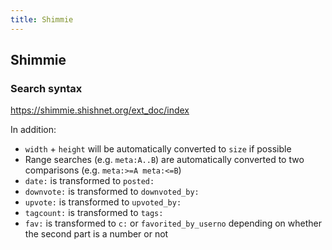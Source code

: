 ```yaml
---
title: Shimmie
---
```



## Shimmie

### Search syntax

<https://shimmie.shishnet.org/ext_doc/index>

In addition:

* `width` + `height` will be automatically converted to `size` if possible
* Range searches (e.g. `meta:A..B`) are automatically converted to two comparisons (e.g. `meta:>=A meta:<=B`)
* `date:` is transformed to `posted:`
* `downvote:` is transformed to `downvoted_by:`
* `upvote:` is transformed to `upvoted_by:`
* `tagcount:` is transformed to `tags:`
* `fav:` is transformed to `c:` or `favorited_by_userno` depending on whether the second part is a number or not